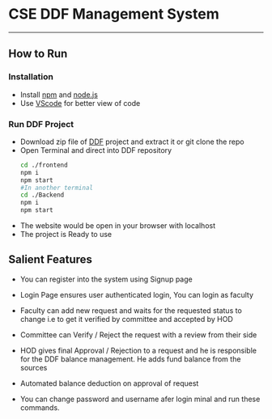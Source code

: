 # CSE DDF Management System
________________________________________
## How to Run
### Installation
- Install [npm] and [node.js]
- Use [VScode] for better view of code

### Run DDF Project
- Download zip file of [DDF] project and extract it or git clone the repo
- Open Terminal and direct into DDF repository
    ```sh
    cd ./frontend
    npm i
    npm start
    #In another terminal
    cd ./Backend
    npm i
    npm start
    ```
- The website would be open in your browser with localhost
- The project is Ready to use 
## Salient Features
- You can register into the system using Signup page
- Login Page ensures user authenticated login, You can login as faculty
- Faculty can add new request and waits for the requested status to change i.e to get it verified by committee and accepted by HOD
- Committee can Verify / Reject the request with a review from their side
- HOD gives final Approval / Rejection to a request and he is responsible for the DDF balance management. He adds fund balance from the sources
- Automated balance deduction on approval of request
- You can change password and username afer login
minal and run these commands.




  
   [node.js]: <http://nodejs.org>
   [npm]: <https://docs.npmjs.com/downloading-and-installing-node-js-and-npm>
   [VScode]: <https://code.visualstudio.com/>
   [DDF]: <https://github.com/Nik123-cpp/DDF>
